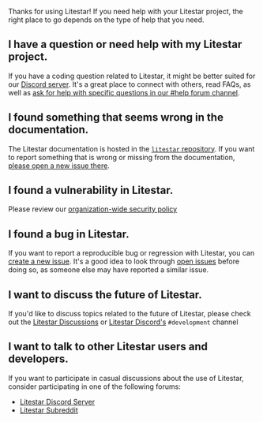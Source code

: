 Thanks for using Litestar! If you need help with your Litestar project, the right place to go depends on the type of help that you need.

## I have a question or need help with my Litestar project.

If you have a coding question related to Litestar, it might be better suited for our [Discord server][discord]. 
It's a great place to connect with others, read FAQs, as well as [ask for help with specific questions in our #help forum channel][discordhelp].

## I found something that seems wrong in the documentation.

The Litestar documentation is hosted in the [`litestar` repository][repo]. 
If you want to report something that is wrong or missing from the documentation, [please open a new issue there][repo-newissue].

## I found a vulnerability in Litestar.

Please review our [organization-wide security policy][security]

## I found a bug in Litestar.

If you want to report a reproducible bug or regression with Litestar, 
you can [create a new issue][bugreport]. 
It's a good idea to look through [open issues][openissues] before doing so, 
as someone else may have reported a similar issue.

## I want to discuss the future of Litestar.

If you'd like to discuss topics related to the future of Litestar, 
please check out the [Litestar Discussions][ghdiscussions] or [Litestar Discord's][discord] `#development` channel

## I want to talk to other Litestar users and developers.

If you want to participate in casual discussions about the use of Litestar, 
consider participating in one of the following forums:

- [Litestar Discord Server][discord]
- [Litestar Subreddit][subreddit]

[discord]: https://discord.gg/X3FJqy8d2j
[discordhelp]: https://discord.gg/3vB3U8VPDP
[subreddit]: https://www.reddit.com/r/litestarapi
[ghdiscussions]: https://github.com/orgs/litestar-org/discussions
[repo]: https://github.com/litestar-org/litestar
[repo-newissue]: https://github.com/litestar-org/litestar/issues/new/choose
[openissues]: https://github.com/search?q=user%3Alitestar-org+state%3Aopen&type=Issues&ref=advsearch&l=&l=
[bugreport]: https://github.com/litestar-org/litestar/issues/new?assignees=&labels=bug%2C+triage+required&template=bug_report.md&title=Bug%3A+
[security]: https://github.com/litestar-org/.github/security/policy
